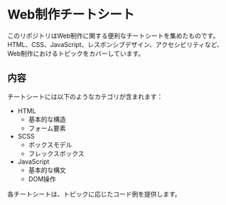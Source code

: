 # Web制作チートシート

このリポジトリはWeb制作に関する便利なチートシートを集めたものです。
HTML、CSS、JavaScript、レスポンシブデザイン、アクセシビリティなど、Web制作におけるトピックをカバーしています。

## 内容

チートシートには以下のようなカテゴリが含まれます：

- HTML
  - 基本的な構造
  - フォーム要素
- SCSS
  - ボックスモデル
  - フレックスボックス
- JavaScript
  - 基本的な構文
  - DOM操作

各チートシートは、トピックに応じたコード例を提供します。
